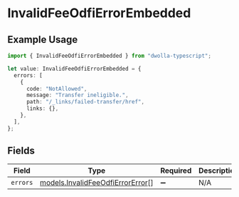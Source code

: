 # InvalidFeeOdfiErrorEmbedded

## Example Usage

```typescript
import { InvalidFeeOdfiErrorEmbedded } from "dwolla-typescript";

let value: InvalidFeeOdfiErrorEmbedded = {
  errors: [
    {
      code: "NotAllowed",
      message: "Transfer ineligible.",
      path: "/_links/failed-transfer/href",
      links: {},
    },
  ],
};
```

## Fields

| Field                                                                      | Type                                                                       | Required                                                                   | Description                                                                |
| -------------------------------------------------------------------------- | -------------------------------------------------------------------------- | -------------------------------------------------------------------------- | -------------------------------------------------------------------------- |
| `errors`                                                                   | [models.InvalidFeeOdfiErrorError](../models/invalidfeeodfierrorerror.md)[] | :heavy_minus_sign:                                                         | N/A                                                                        |